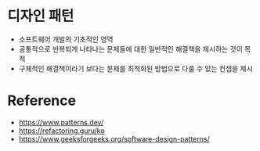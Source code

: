 # 디자인 패턴

- 소프트웨어 개발의 기초적인 영역
- 공통적으로 반복되게 나타나는 문제들에 대한 일반적인 해결책을 제시하는 것이 목적
- 구체적인 해결책이라기 보다는 문제를 최적화된 방법으로 다룰 수 있는 컨셉을 제시

# Reference

- https://www.patterns.dev/
- https://refactoring.guru/ko
- https://www.geeksforgeeks.org/software-design-patterns/
